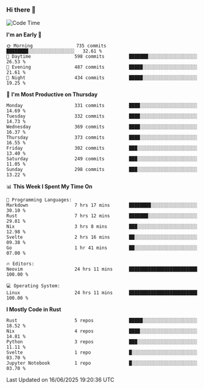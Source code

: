 ### Hi there 👋
<!--START_SECTION:waka-->
![Code Time](http://img.shields.io/badge/Code%20Time-647%20hrs%2033%20mins-blue)

**I'm an Early 🐤** 

```text
🌞 Morning                735 commits         ████████░░░░░░░░░░░░░░░░░   32.61 % 
🌆 Daytime                598 commits         ███████░░░░░░░░░░░░░░░░░░   26.53 % 
🌃 Evening                487 commits         █████░░░░░░░░░░░░░░░░░░░░   21.61 % 
🌙 Night                  434 commits         █████░░░░░░░░░░░░░░░░░░░░   19.25 % 
```
📅 **I'm Most Productive on Thursday** 

```text
Monday                   331 commits         ████░░░░░░░░░░░░░░░░░░░░░   14.69 % 
Tuesday                  332 commits         ████░░░░░░░░░░░░░░░░░░░░░   14.73 % 
Wednesday                369 commits         ████░░░░░░░░░░░░░░░░░░░░░   16.37 % 
Thursday                 373 commits         ████░░░░░░░░░░░░░░░░░░░░░   16.55 % 
Friday                   302 commits         ███░░░░░░░░░░░░░░░░░░░░░░   13.40 % 
Saturday                 249 commits         ███░░░░░░░░░░░░░░░░░░░░░░   11.05 % 
Sunday                   298 commits         ███░░░░░░░░░░░░░░░░░░░░░░   13.22 % 
```


📊 **This Week I Spent My Time On** 

```text
💬 Programming Languages: 
Markdown                 7 hrs 17 mins       ████████░░░░░░░░░░░░░░░░░   30.10 % 
Rust                     7 hrs 12 mins       ███████░░░░░░░░░░░░░░░░░░   29.81 % 
Nix                      3 hrs 8 mins        ███░░░░░░░░░░░░░░░░░░░░░░   12.98 % 
Svelte                   2 hrs 16 mins       ██░░░░░░░░░░░░░░░░░░░░░░░   09.38 % 
Go                       1 hr 41 mins        ██░░░░░░░░░░░░░░░░░░░░░░░   07.00 % 

🔥 Editors: 
Neovim                   24 hrs 11 mins      █████████████████████████   100.00 % 

💻 Operating System: 
Linux                    24 hrs 11 mins      █████████████████████████   100.00 % 
```

**I Mostly Code in Rust** 

```text
Rust                     5 repos             █████░░░░░░░░░░░░░░░░░░░░   18.52 % 
Nix                      4 repos             ████░░░░░░░░░░░░░░░░░░░░░   14.81 % 
Python                   3 repos             ███░░░░░░░░░░░░░░░░░░░░░░   11.11 % 
Svelte                   1 repo              █░░░░░░░░░░░░░░░░░░░░░░░░   03.70 % 
Jupyter Notebook         1 repo              █░░░░░░░░░░░░░░░░░░░░░░░░   03.70 % 
```




 Last Updated on 16/06/2025 19:20:36 UTC
<!--END_SECTION:waka-->

<!--
**YoganshSharma/YoganshSharma** is a ✨ _special_ ✨ repository because its `README.md` (this file) appears on your GitHub profile.

Here are some ideas to get you started:

- 🔭 I’m currently working on ...
- 🌱 I’m currently learning ...
- 👯 I’m looking to collaborate on ...
- 🤔 I’m looking for help with ...
- 💬 Ask me about ...
- 📫 How to reach me: ...
- 😄 Pronouns: ...
- ⚡ Fun fact: ...
-->
